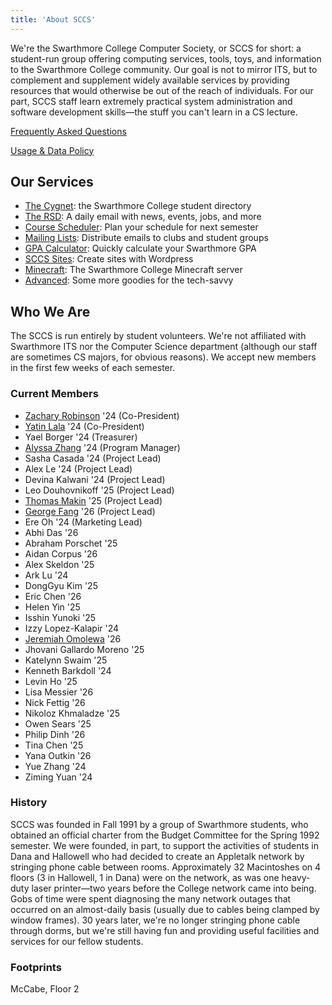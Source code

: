 ```yaml
---
title: 'About SCCS'
---
```


We're the Swarthmore College Computer Society, or SCCS for short: a student-run group offering
computing services, tools, toys, and information to the Swarthmore College community. Our goal is
not to mirror ITS, but to complement and supplement widely available services by providing resources
that would otherwise be out of the reach of individuals. For our part, SCCS staff learn extremely
practical system administration and software development skills&mdash;the stuff you can't learn in a
CS lecture.

[Frequently Asked Questions](/docs/faq)

[Usage & Data Policy](/docs/policy)

## Our Services

- [The Cygnet](https://cygnet.sccs.swarthmore.edu): the Swarthmore College student directory
- [The RSD](https://rsd.sccs.swarthmore.edu): A daily email with news, events, jobs, and more
- [Course Scheduler](https://schedule.sccs.swarthmore.edu): Plan your schedule for next semester
- [Mailing Lists](https://lists.sccs.swarthmore.edu): Distribute emails to clubs and student groups
- [GPA Calculator](https://gpacalc.sccs.swarthmore.edu): Quickly calculate your Swarthmore GPA
- [SCCS Sites](https://sites.sccs.swarthmore.edu): Create sites with Wordpress
- [Minecraft](https://www.sccs.swarthmore.edu/minecraft): The Swarthmore College Minecraft server
- [Advanced](/docs/advanced-services): Some more goodies for the tech-savvy

## Who We Are

The SCCS is run entirely by student volunteers. We're not affiliated with Swarthmore ITS nor the
Computer Science department (although our staff are sometimes CS majors, for obvious reasons). We
accept new members in the first few weeks of each semester.

### Current Members

- [Zachary Robinson](https://robinsonz.me) '24 (Co-President)
- [Yatin Lala](https://yatin.cc) '24 (Co-President)
- Yael Borger '24 (Treasurer)
- [Alyssa Zhang](https://www.alyssamzhang.com/) '24 (Program Manager)
- Sasha Casada '24 (Project Lead)
- Alex Le '24 (Project Lead)
- Devina Kalwani '24 (Project Lead)
- Leo Douhovnikoff '25 (Project Lead)
- [Thomas Makin](https://thomasmak.in/) '25 (Project Lead)
- [George Fang](https://geofang.com/) '26 (Project Lead)
- Ere Oh '24 (Marketing Lead)
- Abhi Das '26
- Abraham Porschet '25
- Aidan Corpus '26
- Alex Skeldon '25
- Ark Lu '24
- DongGyu Kim '25
- Eric Chen '26
- Helen Yin '25
- Isshin Yunoki '25
- Izzy Lopez-Kalapir '24
- [Jeremiah Omolewa](https://jeremiahomolewa.vercel.app/) '26
- Jhovani Gallardo Moreno '25
- Katelynn Swaim '25
- Kenneth Barkdoll '24
- Levin Ho '25
- Lisa Messier '26
- Nick Fettig '26
- Nikoloz Khmaladze '25
- Owen Sears '25
- Philip Dinh '26
- Tina Chen '25
- Yana Outkin '26
- Yue Zhang '24
- Ziming Yuan '24

### History

SCCS was founded in Fall 1991 by a group of Swarthmore students, who obtained an official charter
from the Budget Committee for the Spring 1992 semester. We were founded, in part, to support the
activities of students in Dana and Hallowell who had decided to create an Appletalk network by
stringing phone cable between rooms. Approximately 32 Macintoshes on 4 floors (3 in Hallowell, 1 in
Dana) were on the network, as was one heavy-duty laser printer&mdash;two years before the College
network came into being. Gobs of time were spent diagnosing the many network outages that occurred
on an almost-daily basis (usually due to cables being clamped by window frames). 30 years later,
we're no longer stringing phone cable through dorms, but we're still having fun and providing useful
facilities and services for our fellow students.

### Footprints

McCabe, Floor 2
